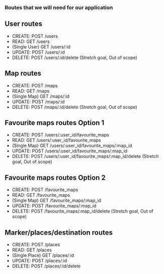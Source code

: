 ### Routes that we will need for our application

## User routes

* CREATE:       POST /users
* READ:         GET  /users
* (Single User) GET  /users/:id
* UPDATE:       POST /users/:id
* DELETE:       POST /users/:id/delete (Stretch goal, Out of scope)

## Map routes

* CREATE:      POST /maps 
* READ:        GET  /maps
* (Single Map) GET  /maps/:id
* UPDATE:      POST /maps/:id
* DELETE:      POST /maps/:id/delete (Stretch goal, Out of scope)

## Favourite maps routes Option 1

* CREATE:      POST /users/:user_id/favourite_maps
* READ:        GET  /users/:user_id/favourite_maps
* (Single Map) GET  /users/:user_id/favourite_maps/:map_id
* UPDATE:      POST /users/:user_id/favourite_maps/:map_id
* DELETE:      POST /users/:user_id/favourite_maps/:map_id/delete (Stretch goal, Out of scope)

## Favourite maps routes Option 2

* CREATE:      POST /favourite_maps
* READ:        GET  /favourite_maps
* (Single Map) GET  /favourite_maps/:map_id
* UPDATE:      POST /favourite_maps/:map_id
* DELETE:      POST /favourite_maps/:map_id/delete (Stretch goal, Out of scope)

## Marker/places/destination routes

* CREATE:        POST /places
* READ:          GET  /places
* (Single Place) GET  /places/:id
* UPDATE:        POST /places/:id
* DELETE:        POST /places/:id/delete
